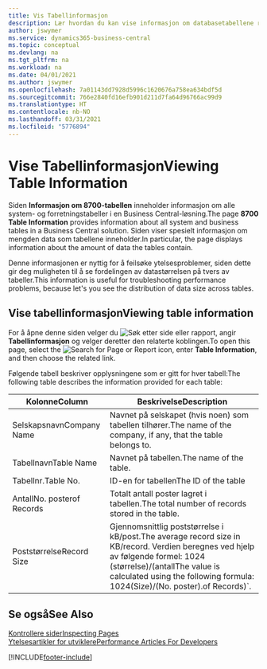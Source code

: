 ```yaml
---
title: Vis Tabellinformasjon
description: Lær hvordan du kan vise informasjon om databasetabellene rett fra klientgrensesnittet i Business Central.
author: jswymer
ms.service: dynamics365-business-central
ms.topic: conceptual
ms.devlang: na
ms.tgt_pltfrm: na
ms.workload: na
ms.date: 04/01/2021
ms.author: jswymer
ms.openlocfilehash: 7a01143dd7928d5996c1620676a758ea634bdf5d
ms.sourcegitcommit: 766e2840fd16efb901d211d7fa64d96766ac99d9
ms.translationtype: HT
ms.contentlocale: nb-NO
ms.lasthandoff: 03/31/2021
ms.locfileid: "5776894"
---
```

# <a name="viewing-table-information"></a><span data-ttu-id="6e088-103">Vise Tabellinformasjon</span><span class="sxs-lookup"><span data-stu-id="6e088-103">Viewing Table Information</span></span>

<span data-ttu-id="6e088-104">Siden **Informasjon om 8700-tabellen** inneholder informasjon om alle system- og forretningstabeller i en Business Central-løsning.</span><span class="sxs-lookup"><span data-stu-id="6e088-104">The page **8700 Table Information** provides information about all system and business tables in a Business Central solution.</span></span> <span data-ttu-id="6e088-105">Siden viser spesielt informasjon om mengden data som tabellene inneholder.</span><span class="sxs-lookup"><span data-stu-id="6e088-105">In particular, the page displays information about the amount of data the tables contain.</span></span>

<span data-ttu-id="6e088-106">Denne informasjonen er nyttig for å feilsøke ytelsesproblemer, siden dette gir deg muligheten til å se fordelingen av datastørrelsen på tvers av tabeller.</span><span class="sxs-lookup"><span data-stu-id="6e088-106">This information is useful for troubleshooting performance problems, because let's you see the distribution of data size across tables.</span></span>

## <a name="viewing-table-information"></a><span data-ttu-id="6e088-107">Vise tabellinformasjon</span><span class="sxs-lookup"><span data-stu-id="6e088-107">Viewing table information</span></span>

<span data-ttu-id="6e088-108">For å åpne denne siden velger du ![Søk etter side eller rapport](media/ui-search/search_small.png "Ikonet Søk etter side eller rapport"), angir **Tabellinformasjon** og velger deretter den relaterte koblingen.</span><span class="sxs-lookup"><span data-stu-id="6e088-108">To open this page, select the ![Search for Page or Report](media/ui-search/search_small.png "Search for Page or Report icon") icon, enter **Table Information**, and then choose the related link.</span></span>

<span data-ttu-id="6e088-109">Følgende tabell beskriver opplysningene som er gitt for hver tabell:</span><span class="sxs-lookup"><span data-stu-id="6e088-109">The following table describes the information provided for each table:</span></span>

|<span data-ttu-id="6e088-110">Kolonne</span><span class="sxs-lookup"><span data-stu-id="6e088-110">Column</span></span>|<span data-ttu-id="6e088-111">Beskrivelse</span><span class="sxs-lookup"><span data-stu-id="6e088-111">Description</span></span>|
|------|-----------|
|<span data-ttu-id="6e088-112">Selskapsnavn</span><span class="sxs-lookup"><span data-stu-id="6e088-112">Company Name</span></span>|<span data-ttu-id="6e088-113">Navnet på selskapet (hvis noen) som tabellen tilhører.</span><span class="sxs-lookup"><span data-stu-id="6e088-113">The name of the company, if any, that the table belongs to.</span></span>|
|<span data-ttu-id="6e088-114">Tabellnavn</span><span class="sxs-lookup"><span data-stu-id="6e088-114">Table Name</span></span>|<span data-ttu-id="6e088-115">Navnet på tabellen.</span><span class="sxs-lookup"><span data-stu-id="6e088-115">The name of the table.</span></span>|
|<span data-ttu-id="6e088-116">Tabellnr.</span><span class="sxs-lookup"><span data-stu-id="6e088-116">Table No.</span></span>|<span data-ttu-id="6e088-117">ID-en for tabellen</span><span class="sxs-lookup"><span data-stu-id="6e088-117">The ID of the table</span></span>|
|<span data-ttu-id="6e088-118">Antall</span><span class="sxs-lookup"><span data-stu-id="6e088-118">No.</span></span> <span data-ttu-id="6e088-119">poster</span><span class="sxs-lookup"><span data-stu-id="6e088-119">of Records</span></span>|<span data-ttu-id="6e088-120">Totalt antall poster lagret i tabellen.</span><span class="sxs-lookup"><span data-stu-id="6e088-120">The total number of records stored in the table.</span></span>|
|<span data-ttu-id="6e088-121">Poststørrelse</span><span class="sxs-lookup"><span data-stu-id="6e088-121">Record Size</span></span>|<span data-ttu-id="6e088-122">Gjennomsnittlig poststørrelse i kB/post.</span><span class="sxs-lookup"><span data-stu-id="6e088-122">The average record size in KB/record.</span></span> <span data-ttu-id="6e088-123">Verdien beregnes ved hjelp av følgende formel: 1024 (størrelse)/(antall</span><span class="sxs-lookup"><span data-stu-id="6e088-123">The value is calculated using the following formula: 1024(Size)/(No.</span></span> <span data-ttu-id="6e088-124">poster).</span><span class="sxs-lookup"><span data-stu-id="6e088-124">of Records)\`.</span></span> |

## <a name="see-also"></a><span data-ttu-id="6e088-125">Se også</span><span class="sxs-lookup"><span data-stu-id="6e088-125">See Also</span></span>

[<span data-ttu-id="6e088-126">Kontrollere sider</span><span class="sxs-lookup"><span data-stu-id="6e088-126">Inspecting Pages</span></span>](across-inspect-page.md)  
[<span data-ttu-id="6e088-127">Ytelsesartikler for utviklere</span><span class="sxs-lookup"><span data-stu-id="6e088-127">Performance Articles For Developers</span></span>](/dynamics365/business-central/dev-itpro/performance/performance-developer)  


[!INCLUDE[footer-include](includes/footer-banner.md)]